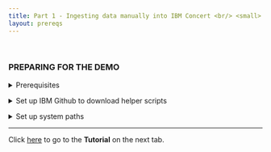 ```yaml
---
title: Part 1 - Ingesting data manually into IBM Concert <br/> <small> <i> Tech Sales enablement </i> </small>
layout: prereqs
---
```


<span id="top"></span>

<br/>

### **PREPARING FOR THE DEMO**

<details markdown="1">

<summary>Prerequisites</summary>

<!--On this slide are the prerequisites you will need before starting this demo.

First, you should have an instance of IBM Concert deployed on either SaaS, VM or OpenShift. For this instance, you will need the IP address, username and password credentials, or an API key/token for authentication.

Second, you will need an IDE or code editor. For this demo, we will use Visual Studio Code.

Third, you will need to download the helper scripts provided for running this demo from IBM GitHub. There are two options for downloading the code. First, you can download the code in Visual Studio Code using the 'git clone' command without needing an SSH key. Second, you can set up an SSH key for your IBM GitHub account and use that to download the code to your machine.-->

<p>• IBM Concert (SaaS,<a href="https://techzone.ibm.com/collection/tech-zone-certified-base-images/journey-ibm-concert" target="_blank" rel="noreferrer">VM</a> or OCP). You will need:</p>
<p style="text-indent: 30px;">- IP address</p>
<p style="text-indent: 30px;">- Credentials</p>
<p style="text-indent: 60px;">○ Option 1: API key/token (preferred)</p>
<p style="text-indent: 60px;">○ Option 2: Username/password</p>
<p>• <a href="https://code.visualstudio.com/Download" target="_blank" rel="noreferrer">Visual Studio Code</a> (recommended) or other code editor</p>
<p>• <a href="https://github.ibm.com/ibm-concert-platinum-demos/concert-pm-utils" target="_blank" rel="noreferrer">Custom helper scripts</a> for this demo, downloaded (cloned) from IBM GitHub</p>
<p style="text-indent: 30px;">- Option 1: Log in to IBM GitHub in Visual Studio Code to download without SSH key</p>
<p style="text-indent: 30px;">- Option 2: Set up SSH key and download on your terminal or Visual Studio Code</p>

</details>

<p/>

<details markdown="1">

<summary>Set up IBM Github to download helper scripts</summary>

To manually ingest data into Concert, you will need a set of helper scripts. We’ve created these helper scripts to help train you on how to use the Concert Toolkit.

<inline-notification text="This demo uses Concert Toolkit V1.0.1."></inline-notification>

Before downloading the helper scripts, you’ll need to set up Github access.

<inline-notification text="If you’re logged into your IBM GitHub account in Visual Studio Code, you can download the code without a key. If you are not logged in or prefer to use a different IDE, then an SSH key pair is required to download the code."></inline-notification>

1. Generate an SSH Key Pair. <br/><br/> <code class="code-block"> cd .ssh <br/> ssh-keygen -t rsa -b 4096 -C "your_email@ibm.com" -f mycorporate_key </code>

2. Add your SSH Key to the SSH agent. <br/><br/> <code class="code-block"> eval "$(ssh-agent -s)" && ssh-add mycorporate_key </code> 

3. Copy the SSH public key. <br/><br/> <code class="code-block"> cat mycorporate_key.pub </code>

4. Add the SSH key to your GitHub Enterprise account: <br/> • Go to your <a href="https://github.ibm.com/" target="_blank" rel="noreferrer">IBM GitHub account</a>. <br/> • Navigate to <strong>Savings</strong> (found under your profile picture). <br/> • Click <strong>SSH and GPG keys</strong>. <br/> • Click <strong>New SSH key</strong> <br/> • Paste the copied SSH key into the <strong>Key</strong> field and give it a title. <br/> • Save the key.

5. Verify the SSH connection. <br/><br/> <code class="code-block"> ssh -T git@github.ibm.com </code>

6. Clone the concert-pm-utils repository. <br/><br/> <code class="code-block"> git clone git@github.ibm.com:ibm-concert-platinum-demos/concert-pm-utils.git </code>

7. Navigate to the directory where the helper scripts are located. Choose between macOS and Linux according to your local configuration.

8. Change execute permissions for all the downloaded shell scripts in order to make them executable (otherwise default permissions will prevent you from executing them). <br/><br/> <code class="code-block"> chmod +x *.sh </code>

**[Go to top](#top)**

<br/><br/>

</details>

<p/>

<details markdown="1">

<summary>Set up system paths</summary>

1. Update the system path and configure Git. Homebrew usually adds itself to the PATH automatically. However, if it doesn’t, you can add it manually: <br/><br/> <code class="code-block"> nano ~/.zshrc  # For zsh <br/> # or <br/> nano ~/.bash_profile  # For bash </code>

2. For users running macOS versions prior to Big Sur, you can set the Homebrew installation directory with the following command. Please add this line to your .zshrc or .bash_profile: <br/><br/> <code class="code-block"> export PATH="/usr/local/bin:/usr/local/sbin:$PATH" </code>

3. For users running macOS macOS versions Big Sur and later, the Homebrew installation directory is /opt/homebrew: <br/><br/> <code class="code-block"> export PATH="/opt/homebrew/bin:/opt/homebrew/sbin:$PATH" </code>

4. Homebrew usually handles this automatically, but to ensure Gradle is included in your PATH. For users running macOS versions prior to Big Sur, this can be done by adding the command below to your .zshrc or .bash_profile: <br/><br/> <code class="code-block"> export PATH="/usr/local/opt/gradle/bin:$PATH" </code>

5. For users running macOS versions Big Sur and later, use the command below: <br/><br/> <code class="code-block"> export PATH="/opt/homebrew/opt/gradle/bin:$PATH" </code>

6. Homebrew usually handles this automatically, but to ensure Bazel is included in your PATH. For users running macOS versions prior to Big Sur, this can be done by adding the command below to your .zshrc or .bash_profile: <br/><br/> <code class="code-block"> export PATH="/usr/local/bin:$PATH" </code>

7. For users running macOS versions Big Sur and later, use the command below: <br/><br/> <code class="code-block"> export PATH="/opt/homebrew/bin:$PATH" </code>

8. Apply changes: <br/><br/> <code class="code-block"> source ~/.zshrc  # For zsh <br/> # or <br/> source ~/.bash_profile  # For bash </code>

9. Configure Git: <br/><br/> <code class="code-block"> git config --global user.name "Your Name" <br/> git config --global user.email "your.email@ibm.com" </code>

**[Go to top](#top)**

<br/><br/>

</details>

***

Click [here](tutorial) to go to the **Tutorial** on the next tab.